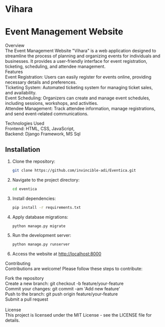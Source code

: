 # Vihara

 # Event Management Website

Overview<br>
The Event Management Website "Vihara" is a web application designed to streamline the process of planning and organizing events for individuals and businesses. It provides a user-friendly interface for event registration, ticketing, scheduling, and attendee management.
<br>
Features <br>
Event Registration: Users can easily register for events online, providing necessary details and preferences.<br>
Ticketing System: Automated ticketing system for managing ticket sales, and availability.<br>
Event Scheduling: Organizers can create and manage event schedules, including sessions, workshops, and activities.<br>
Attendee Management: Track attendee information, manage registrations, and send event-related communications.<br>

Technologies Used<br>
Frontend: HTML, CSS, JavaScript,<br>
Backend: Django Framework, MS Sql<br>


## Installation

1. Clone the repository:
   ```bash
   git clone https://github.com/invincible-adi/Eventica.git
   ```

2. Navigate to the project directory:
   ```bash
   cd eventica
   ```

3. Install dependencies:
   ```bash
   pip install -r requirements.txt
   ```

4. Apply database migrations:
   ```bash
   python manage.py migrate
   ```

5. Run the development server:
   ```bash
   python manage.py runserver
   ```

6. Access the website at [http://localhost:8000](http://localhost:8000)

Contributing<br>
Contributions are welcome! Please follow these steps to contribute:<br>

Fork the repository<br>
Create a new branch: git checkout -b feature/your-feature<br>
Commit your changes: git commit -am 'Add new feature'<br>
Push to the branch: git push origin feature/your-feature<br>
Submit a pull request<br>
<br>
License<br>
This project is licensed under the MIT License - see the LICENSE file for details.<br>

